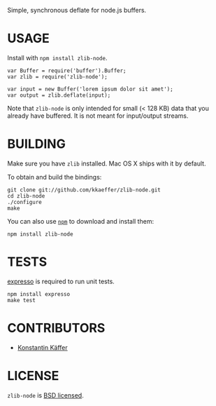 Simple, synchronous deflate for node.js buffers.



# USAGE

Install with `npm install zlib-node`.

    var Buffer = require('buffer').Buffer;
    var zlib = require('zlib-node');
    
    var input = new Buffer('lorem ipsum dolor sit amet');
    var output = zlib.deflate(input);

Note that `zlib-node` is only intended for small (< 128 KB) data that you already have buffered. It is not meant for input/output streams.

# BUILDING

Make sure you have `zlib` installed. Mac OS X ships with it by default.

To obtain and build the bindings:

    git clone git://github.com/kkaeffer/zlib-node.git
    cd zlib-node
    ./configure
    make

You can also use [`npm`](https://github.com/isaacs/npm) to download and install them:

    npm install zlib-node



# TESTS

[expresso](https://github.com/visionmedia/expresso) is required to run unit tests.

    npm install expresso
    make test



# CONTRIBUTORS

* [Konstantin Käffer](https://github.com/kkaefer)



# LICENSE

`zlib-node` is [BSD licensed](https://github.com/kkaefer/zlib-node/raw/master/LICENSE).
